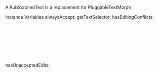 A RubScrolledText is a replacement for PluggableTextMorphInstance Variables	alwaysAccept:		<Object>	getTextSelector:		<Object>	hasEditingConflicts:		<Object>	hasUnacceptedEdits:		<Object>	hasValidText:		<Object>	setTextSelector:		<Object>alwaysAccept	- xxxxxgetTextSelector	- xxxxxhasEditingConflicts	- xxxxxhasUnacceptedEdits	- xxxxxhasValidText	- xxxxxsetTextSelector	- xxxxx